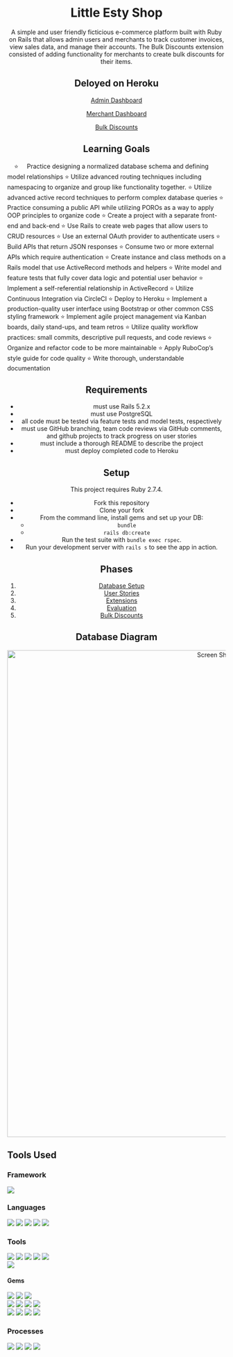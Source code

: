 <div align="center">

# Little Esty Shop

A simple and user friendly ficticious e-commerce platform built with Ruby on Rails that allows admin users and merchants to track customer invoices, view sales data, and manage their accounts. The Bulk Discounts extension consisted of adding functionality for merchants to create bulk discounts for their items.
   

## Deloyed on Heroku
[Admin Dashboard](https://little-esty-shop-rz.herokuapp.com/admin)

[Merchant Dashboard](https://little-esty-shop-rz.herokuapp.com/merchants/1/dashboard)

[Bulk Discounts](https://little-esty-shop-rz.herokuapp.com/merchants/1/discounts)
 
## Learning Goals
</div>

&nbsp; &nbsp; ⭐ &nbsp; &nbsp; Practice designing a normalized database schema and defining model relationships
⭐     Utilize advanced routing techniques including namespacing to organize and group like functionality together.
⭐     Utilize advanced active record techniques to perform complex database queries
⭐     Practice consuming a public API while utilizing POROs as a way to apply OOP principles to organize code
⭐     Create a project with a separate front-end and back-end
⭐     Use Rails to create web pages that allow users to CRUD resources
⭐     Use an external OAuth provider to authenticate users
⭐     Build APIs that return JSON responses
⭐     Consume two or more external APIs which require authentication
⭐     Create instance and class methods on a Rails model that use ActiveRecord methods and helpers
⭐     Write model and feature tests that fully cover data logic and potential user behavior
⭐     Implement a self-referential relationship in ActiveRecord
⭐     Utilize Continuous Integration via CircleCI
⭐     Deploy to Heroku
⭐     Implement a production-quality user interface using Bootstrap or other common CSS styling framework
⭐     Implement agile project management via Kanban boards, daily stand-ups, and team retros
⭐     Utilize quality workflow practices: small commits, descriptive pull requests, and code reviews
⭐     Organize and refactor code to be more maintainable
⭐     Apply RuboCop’s style guide for code quality
⭐     Write thorough, understandable documentation

<div align="center">

## Requirements
- must use Rails 5.2.x
- must use PostgreSQL
- all code must be tested via feature tests and model tests, respectively
- must use GitHub branching, team code reviews via GitHub comments, and github projects to track progress on user stories
- must include a thorough README to describe the project
- must deploy completed code to Heroku

## Setup

This project requires Ruby 2.7.4.

* Fork this repository
* Clone your fork
* From the command line, install gems and set up your DB:
    * `bundle`
    * `rails db:create`
* Run the test suite with `bundle exec rspec`.
* Run your development server with `rails s` to see the app in action.

## Phases

1. [Database Setup](./doc/db_setup.md)
1. [User Stories](./doc/user_stories.md)
1. [Extensions](./doc/extensions.md)
1. [Evaluation](./doc/evaluation.md)
1. [Bulk Discounts](https://backend.turing.edu/module2/projects/bulk_discounts)

## Database Diagram

<img width="1121" alt="Screen Shot 2022-06-12 at 4 53 03 PM" src="https://user-images.githubusercontent.com/99001315/173256799-42408dcb-aff3-4c13-87bf-a91c7e163e16.png">

</div>

## Tools Used

### Framework
<p>
  <img src="https://img.shields.io/badge/ruby%20on%20rails-b81818.svg?&style=for-the-badge&logo=rubyonrails&logoColor=white" />
</p>

### Languages
<p>
  <img src="https://img.shields.io/badge/ruby-CC342D.svg?&style=for-the-badge&logo=ruby&logoColor=white" />
  <img src="https://img.shields.io/badge/html5-E34F26.svg?&style=for-the-badge&logo=html5&logoColor=white" />
  <img src="https://img.shields.io/badge/css3-1572B6.svg?&style=for-the-badge&logo=css3&logoColor=white" />
  <img src="https://img.shields.io/badge/SQL-4169E1.svg?style=for-the-badge&logo=SQL&logoColor=white" />
  <img src="https://img.shields.io/badge/ActiveRecord-CC0000.svg?&style=for-the-badge&logo=rubyonrails&logoColor=white" />
</p>


### Tools
<p>
  <img src="https://img.shields.io/badge/Atom-66595C.svg?&style=for-the-badge&logo=atom&logoColor=white" />  
  <img src="https://img.shields.io/badge/git-F05032.svg?&style=for-the-badge&logo=git&logoColor=white" />
  <img src="https://img.shields.io/badge/GitHub-181717.svg?&style=for-the-badge&logo=github&logoColor=yellow" />
  <img src="https://img.shields.io/badge/Heroku-430098.svg?&style=for-the-badge&logo=heroku&logoColor=white" />
  <img src="https://img.shields.io/badge/PostgreSQL-4169E1.svg?&style=for-the-badge&logo=postgresql&logoColor=white" /> <br />

  <img src="https://img.shields.io/badge/postico-4169E1.svg?&style=for-the-badge&logo=Postico&logoColor=white" />  
</p>

#### Gems
<p>
  <img src="https://img.shields.io/badge/bootstrap-7952B3.svg?&style=for-the-badge&logo=bootstrap&logoColor=white" />
  <img src="https://img.shields.io/badge/capybara-E9573F.svg?&style=for-the-badge&logo=rubygems&logoColor=white" />
  <img src="https://img.shields.io/badge/faraday-E9573F.svg?&style=for-the-badge&logo=rubygems&logoColor=white" /> <br />

  <img src="https://img.shields.io/badge/rspec-E9573F.svg?&style=for-the-badge&logo=rubygems&logoColor=white" />
  <img src="https://img.shields.io/badge/launchy-E9573F.svg?&style=for-the-badge&logo=rubygems&logoColor=white" />  
  <img src="https://img.shields.io/badge/orderly-E9573F.svg?&style=for-the-badge&logo=rubygems&logoColor=white" />  
  <img src="https://img.shields.io/badge/pry-E9573F.svg?&style=for-the-badge&logo=rubygems&logoColor=white" /> <br />

  <img src="https://img.shields.io/badge/shoulda--matchers-E9573F.svg?&style=for-the-badge&logo=rubygems&logoColor=white" />
  <img src="https://img.shields.io/badge/simplecov-E9573F.svg?&style=for-the-badge&logo=rubygems&logoColor=white" />  
  <img src="https://img.shields.io/badge/vcr-E9573F.svg?&style=for-the-badge&logo=rubygems&logoColor=white" />  
  <img src="https://img.shields.io/badge/webmock-E9573F.svg?&style=for-the-badge&logo=rubygems&logoColor=white" />  
</p>

### Processes
<p>
  <img src="https://img.shields.io/badge/OOP-b81818.svg?&style=for-the-badge&logo=OOP&logoColor=white" />
  <img src="https://img.shields.io/badge/TDD-b87818.svg?&style=for-the-badge&logo=TDD&logoColor=white" />
  <img src="https://img.shields.io/badge/MVC-b8b018.svg?&style=for-the-badge&logo=MVC&logoColor=white" />
  <img src="https://img.shields.io/badge/REST-33b818.svg?&style=for-the-badge&logo=REST&logoColor=white" />  
</p>

